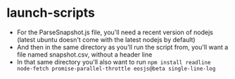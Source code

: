 # launch-scripts

- For the ParseSnapshot.js file, you'll need a recent version of nodejs (latest ubuntu doesn't come with the latest nodejs by default)
- And then in the same directory as you'll run the script from, you'll want a file named snapshot.csv, without a header line
- In that same directory you'll also want to run `npm install readline node-fetch promise-parallel-throttle eosjs@beta single-line-log`
